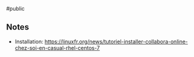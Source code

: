 #public 

## Notes

- Installation: https://linuxfr.org/news/tutoriel-installer-collabora-online-chez-soi-en-casual-rhel-centos-7